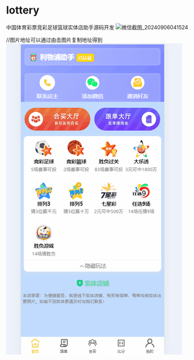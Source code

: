 # lottery
中国体育彩票竞彩足球篮球实体店助手源码开发
![微信截图_20240906041524](https://github.com/user-attachments/assets/94daae11-c3a4-415e-9cb8-b4ad80d46cfd)

//图片地址可以通过由击图片复制地址得到
![image](https://github.com/gz9ekj/lottery/blob/main/%E5%8A%A8%E7%94%BB.gif?raw=true)
